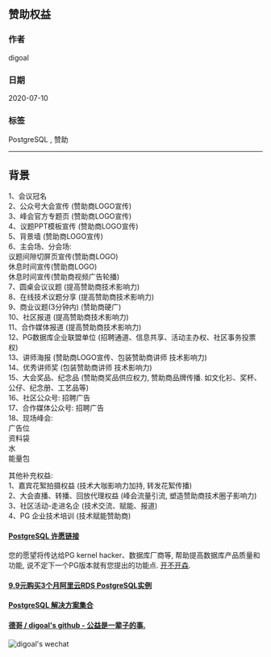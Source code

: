 ## 赞助权益

### 作者
digoal

### 日期
2020-07-10

### 标签
PostgreSQL , 赞助  

----

## 背景
  
1、会议冠名    
2、公众号大会宣传 (赞助商LOGO宣传)  
3、峰会官方专题页 (赞助商LOGO宣传)  
4、议题PPT模板宣传 (赞助商LOGO宣传)  
5、背景墙  (赞助商LOGO宣传)   
6、主会场、分会场:   
议题间隙切屏页宣传(赞助商LOGO)  
休息时间宣传(赞助商LOGO)  
休息时间宣传(赞助商视频广告轮播)  
7、圆桌会议议题  (提高赞助商技术影响力)  
8、在线技术议题分享 (提高赞助商技术影响力)  
9、商业议题(3分钟内) (赞助商硬广)   
10、社区报道 (提高赞助商技术影响力)  
11、合作媒体报道 (提高赞助商技术影响力)  
12、PG数据库企业联盟单位 (招聘通道、信息共享、活动主办权、社区事务投票权)   
13、讲师海报 (赞助商LOGO宣传、包装赞助商讲师 技术影响力)  
14、优秀讲师奖 (包装赞助商讲师 技术影响力)    
15、大会奖品、纪念品 (赞助商奖品供应权力, 赞助商品牌传播. 如文化衫、奖杯、公仔、纪念册、工艺品等)   
16、社区公众号: 招聘广告   
17、合作媒体公众号: 招聘广告   
18、现场峰会:  
广告位  
资料袋  
水  
能量包  
  
其他补充权益:   
1、嘉宾花絮拍摄权益 (技术大咖影响力加持, 转发花絮传播)    
2、大会直播、转播、回放代理权益 (峰会流量引流, 塑造赞助商技术圈子影响力)    
3、社区活动-走进名企 (技术交流、赋能、报道)  
4、PG 企业技术培训 (技术赋能赞助商)  
  
  
  
  
  
  
  
  
  
  
  
  
  
  
  
  
  
  
  
  
  
  
  
  
  
  
  
  
  
  
  
  
  
  
  
  
  
  
  
  
  
  
  
  
  
#### [PostgreSQL 许愿链接](https://github.com/digoal/blog/issues/76 "269ac3d1c492e938c0191101c7238216")
您的愿望将传达给PG kernel hacker、数据库厂商等, 帮助提高数据库产品质量和功能, 说不定下一个PG版本就有您提出的功能点. [开不开森](https://github.com/digoal/blog/issues/76 "269ac3d1c492e938c0191101c7238216").  
  
  
#### [9.9元购买3个月阿里云RDS PostgreSQL实例](https://www.aliyun.com/database/postgresqlactivity "57258f76c37864c6e6d23383d05714ea")
  
  
#### [PostgreSQL 解决方案集合](https://yq.aliyun.com/topic/118 "40cff096e9ed7122c512b35d8561d9c8")
  
  
#### [德哥 / digoal's github - 公益是一辈子的事.](https://github.com/digoal/blog/blob/master/README.md "22709685feb7cab07d30f30387f0a9ae")
  
  
![digoal's wechat](../pic/digoal_weixin.jpg "f7ad92eeba24523fd47a6e1a0e691b59")
  
